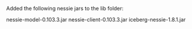 Added the following nessie jars to the lib folder:

nessie-model-0.103.3.jar
nessie-client-0.103.3.jar
iceberg-nessie-1.8.1.jar

